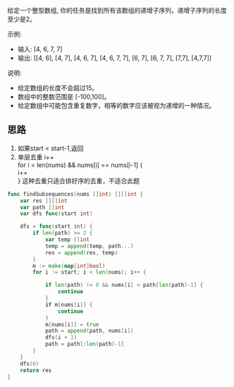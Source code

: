 给定一个整型数组, 你的任务是找到所有该数组的递增子序列，递增子序列的长度至少是2。

示例:

- 输入: [4, 6, 7, 7]
- 输出: [[4, 6], [4, 7], [4, 6, 7], [4, 6, 7, 7], [6, 7], [6, 7, 7], [7,7], [4,7,7]]

说明:

- 给定数组的长度不会超过15。
- 数组中的整数范围是 [-100,100]。
- 给定数组中可能包含重复数字，相等的数字应该被视为递增的一种情况。

## 思路
1. 如果start < start-1,返回
2. 单层去重
 i++  
for i < len(nums) && nums[i] == nums[i-1] {  
   i++  
}
这种去重只适合排好序的去重，不适合此题


```go
func findSubsequences(nums []int) [][]int {
	var res [][]int
	var path []int
	var dfs func(start int)

	dfs = func(start int) {
		if len(path) >= 2 {
			var temp []int
			temp = append(temp, path...)
			res = append(res, temp)
		}
		m := make(map[int]bool)
		for i := start; i < len(nums); i++ {

			if len(path) != 0 && nums[i] < path[len(path)-1] {
				continue
			}
			if m[nums[i]] {
				continue
			}
			m[nums[i]] = true
			path = append(path, nums[i])
			dfs(i + 1)
			path = path[:len(path)-1]
		}
	}
	dfs(0)
	return res
}
```
